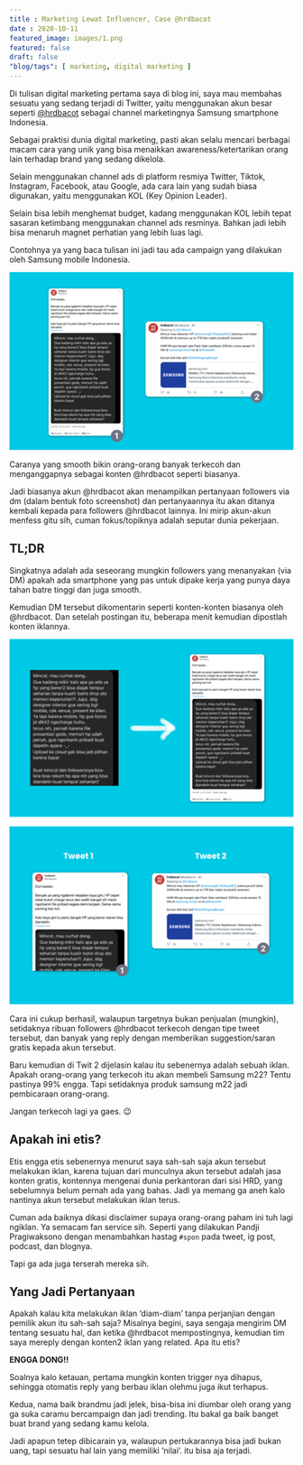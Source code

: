 ```yaml
---
title : Marketing Lewat Influencer, Case @hrdbacot
date : 2020-10-11
featured_image: images/1.png
featured: false
draft: false
"blog/tags": [ marketing, digital marketing ]
---
```


Di tulisan digital marketing pertama saya di blog ini, saya mau membahas sesuatu yang sedang terjadi di Twitter, yaitu menggunakan akun besar seperti [@hrdbacot](https://twitter.com/hrdbacot) sebagai channel marketingnya Samsung smartphone Indonesia.

Sebagai praktisi dunia digital marketing, pasti akan selalu mencari berbagai macam cara yang unik yang bisa menaikkan awareness/ketertarikan orang lain terhadap brand yang sedang dikelola.

Selain menggunakan channel ads di platform resmiya Twitter, Tiktok, Instagram, Facebook, atau Google, ada cara lain yang sudah biasa digunakan, yaitu menggunakan KOL (Key Opinion Leader).

Selain bisa lebih menghemat budget, kadang menggunakan KOL lebih tepat sasaran ketimbang menggunakan channel ads resminya. Bahkan jadi lebih bisa menaruh magnet perhatian yang lebih luas lagi.

Contohnya ya yang baca tulisan ini jadi tau ada campaign yang dilakukan oleh Samsung mobile Indonesia.

![Campaign Samsung Mobile](images/1.png)

Caranya yang smooth bikin orang-orang banyak terkecoh dan menganggapnya sebagai konten @hrdbacot seperti biasanya.

Jadi biasanya akun @hrdbacot akan menampilkan pertanyaan followers via dm (dalam bentuk foto screenshot) dan pertanyaannya itu akan ditanya kembali kepada para followers @hrdbacot lainnya. Ini mirip akun-akun menfess gitu sih, cuman fokus/topiknya adalah seputar dunia pekerjaan.

## TL;DR

Singkatnya adalah ada seseorang mungkin followers yang menanyakan (via DM) apakah ada smartphone yang pas untuk dipake kerja yang punya daya tahan batre tinggi dan juga smooth.

Kemudian DM tersebut dikomentarin seperti konten-konten biasanya oleh @hrdbacot. Dan setelah postingan itu, beberapa menit kemudian dipostlah konten iklannya.

![Twit DM followers yang nanya](images/2.png)

![Twit Pertanyaan dan Twit Iklan](images/3.png)

Cara ini cukup berhasil, walaupun targetnya bukan penjualan (mungkin), setidaknya ribuan followers @hrdbacot terkecoh dengan tipe tweet tersebut, dan banyak yang reply dengan memberikan suggestion/saran gratis kepada akun tersebut.

Baru kemudian di Twit 2 dijelasin kalau itu sebenernya adalah sebuah iklan. Apakah orang-orang yang terkecoh itu akan membeli Samsung m22? Tentu pastinya 99% engga. Tapi setidaknya produk samsung m22 jadi pembicaraan orang-orang.

Jangan terkecoh lagi ya gaes. 😉

## Apakah ini etis?

Etis engga etis sebenernya menurut saya sah-sah saja akun tersebut melakukan iklan, karena tujuan dari munculnya akun tersebut adalah jasa konten gratis, kontennya mengenai dunia perkantoran dari sisi HRD, yang sebelumnya belum pernah ada yang bahas. Jadi ya memang ga aneh kalo nantinya akun tersebut melakukan iklan terus.

Cuman ada baiknya dikasi disclaimer supaya orang-orang paham ini tuh lagi ngiklan. Ya semacam fan service sih. Seperti yang dilakukan Pandji Pragiwaksono dengan menambahkan hastag `#spon` pada tweet, ig post, podcast, dan blognya.

Tapi ga ada juga terserah mereka sih.

## Yang Jadi Pertanyaan

Apakah kalau kita melakukan iklan ‘diam-diam’ tanpa perjanjian dengan pemilik akun itu sah-sah saja? Misalnya begini, saya sengaja mengirim DM tentang sesuatu hal, dan ketika @hrdbacot mempostingnya, kemudian tim saya mereply dengan konten2 iklan yang related. Apa itu etis?

**ENGGA DONG!!**

Soalnya kalo ketauan, pertama mungkin konten trigger nya dihapus, sehingga otomatis reply yang berbau iklan olehmu juga ikut terhapus.

Kedua, nama baik brandmu jadi jelek, bisa-bisa ini diumbar oleh orang yang ga suka caramu bercampaign dan jadi trending. Itu bakal ga baik banget buat brand yang sedang kamu kelola.

Jadi apapun tetep dibicarain ya, walaupun pertukarannya bisa jadi bukan uang, tapi sesuatu hal lain yang memiliki ‘nilai’. itu bisa aja terjadi.